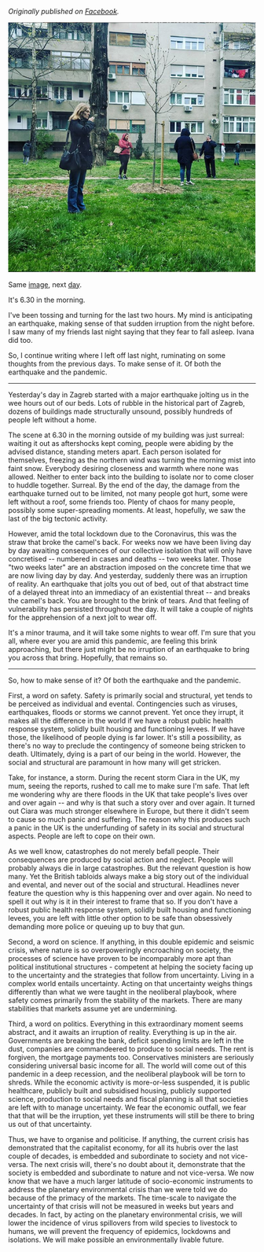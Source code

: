 <!--
.. title: "Breaking the Camel's Back: When an Earthquake and a Pandemic Converge"
.. layout: post
.. date: 2020-03-23 08:07:00 UTC
.. previewimage: /images/earthquake_zagreb.png
.. description: On March 22nd Zagreb was hit by a major earthquake amid the Cornavirus lockdown. Here are my thoughts to make sense of it. Of both the earthquake and the pandemic.
-->

*Originally published on [Facebook](https://www.facebook.com/tomislav.medak.9/posts/2751618411542275).*

![Image taken on March 22nd, around 6:45am, in Zagreb.](/images/earthquake_zagreb.png)

Same [image](https://www.facebook.com/tomislav.medak.9/posts/2749503275087122), next [day](https://www.facebook.com/tomislav.medak.9/posts/2751618411542275).

It's 6.30 in the morning.

I've been tossing and turning for the last two hours. My mind is anticipating an earthquake, making sense of that sudden irruption from the night before. I saw many of my friends last night saying that they fear to fall asleep. Ivana did too.

So, I continue writing where I left off last night, ruminating on some thoughts from the previous days. To make sense of it. Of both the earthquake and the pandemic.

---

Yesterday's day in Zagreb started with a major earthquake jolting us in the wee hours out of our beds. Lots of rubble in the historical part of Zagreb, dozens of buildings made structurally unsound, possibly hundreds of people left without a home.

The scene at 6.30 in the morning outside of my building was just surreal: waiting it out as aftershocks kept coming, people were abiding by the advised distance, standing meters apart. Each person isolated for themselves, freezing as the northern wind was turning the morning mist into faint snow. Everybody desiring closeness and warmth where none was allowed. Neither to enter back into the building to isolate nor to come closer to huddle together. Surreal. By the end of the day, the damage from the earthquake turned out to be limited, not many people got hurt, some were left without a roof, some friends too. Plenty of chaos for many people, possibly some super-spreading moments. At least, hopefully, we saw the last of the big tectonic activity.

However, amid the total lockdown due to the Coronavirus, this was the straw that broke the camel's back. For weeks now we have been living day by day awaiting consequences of our collective isolation that will only have concretised -- numbered in cases and deaths -- two weeks later. Those "two weeks later" are an abstraction imposed on the concrete time that we are now living day by day. And yesterday, suddenly there was an irruption of reality. An earthquake that jolts you out of bed, out of that abstract time of a delayed threat into an immediacy of an existential threat -- and breaks the camel's back. You are brought to the brink of tears. And that feeling of vulnerability has persisted throughout the day. It will take a couple of nights for the apprehension of a next jolt to wear off.

It's a minor trauma, and it will take some nights to wear off. I'm sure that you all, where ever you are amid this pandemic, are feeling this brink approaching, but there just might be no irruption of an earthquake to bring you across that bring. Hopefully, that remains so.

---

So, how to make sense of it? Of both the earthquake and the pandemic.

First, a word on safety. Safety is primarily social and structural, yet tends to be perceived as individual and evental. Contingencies such as viruses, earthquakes, floods or storms we cannot prevent. Yet once they irrupt, it makes all the difference in the world if we have a robust public health response system, solidly built housing and functioning levees. If we have those, the likelihood of people dying is far lower. It's still a possibility, as there's no way to preclude the contingency of someone being stricken to death. Ultimately, dying is a part of our being in the world. However, the social and structural are paramount in how many will get stricken.

Take, for instance, a storm. During the recent storm Ciara in the UK, my mum, seeing the reports, rushed to call me to make sure I'm safe. That left me wondering why are there floods in the UK that take people's lives over and over again -- and why is that such a story over and over again. It turned out Ciara was much stronger elsewhere in Europe, but there it didn't seem to cause so much panic and suffering. The reason why this produces such a panic in the UK is the underfunding of safety in its social and structural aspects. People are left to cope on their own.

As we well know, catastrophes do not merely befall people. Their consequences are produced by social action and neglect. People will probably always die in large catastrophes. But the relevant question is how many. Yet the British tabloids always make a big story out of the individual and evental, and never out of the social and structural. Headlines never feature the question why is this happening over and over again. No need to spell it out why is it in their interest to frame that so. If you don't have a robust public health response system, solidly built housing and functioning levees, you are left with little other option to be safe than obsessively demanding more police or queuing up to buy that gun.

Second, a word on science. If anything, in this double epidemic and seismic crisis, where nature is so overpoweringly encroaching on society, the processes of science have proven to be incomparably more apt than political institutional structures - competent at helping the society facing up to the uncertainty and the strategies that follow from uncertainty. Living in a complex world entails uncertainty. Acting on that uncertainty weighs things differently than what we were taught in the neoliberal playbook, where safety comes primarily from the stability of the markets. There are many stabilities that markets assume yet are undermining.

Third, a word on politics. Everything in this extraordinary moment seems abstract, and it awaits an irruption of reality. Everything is up in the air. Governments are breaking the bank, deficit spending limits are left in the dust, companies are commandeered to produce to social needs. The rent is forgiven, the mortgage payments too. Conservatives ministers are seriously considering universal basic income for all. The world will come out of this pandemic in a deep recession, and the neoliberal playbook will be torn to shreds. While the economic activity is more-or-less suspended, it is public healthcare, publicly built and subsidised housing, publicly supported science, production to social needs and fiscal planning is all that societies are left with to manage uncertainty. We fear the economic outfall, we fear that that will be the irruption, yet these instruments will still be there to bring us out of that uncertainty.

Thus, we have to organise and politicise. If anything, the current crisis has demonstrated that the capitalist economy, for all its hubris over the last couple of decades, is embedded and subordinate to society and not vice-versa. The next crisis will, there's no doubt about it, demonstrate that the society is embedded and subordinate to nature and not vice-versa. We now know that we have a much larger latitude of socio-economic instruments to address the planetary environmental crisis than we were told we do because of the primacy of the markets. The time-scale to navigate the uncertainty of that crisis will not be measured in weeks but years and decades. In fact, by acting on the planetary environmental crisis, we will lower the incidence of virus spillovers from wild species to livestock to humans, we will prevent the frequency of epidemics, lockdowns and isolations. We will make possible an environmentally livable future.
